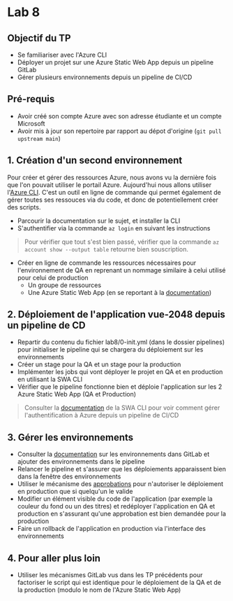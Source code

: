 # Lab 8

## Objectif du TP

- Se familiariser avec l'Azure CLI
- Déployer un projet sur une Azure Static Web App depuis un pipeline GitLab
- Gérer plusieurs environnements depuis un pipeline de CI/CD

## Pré-requis

- Avoir créé son compte Azure avec son adresse étudiante et un compte Microsoft
- Avoir mis à jour son repertoire par rapport au dépot d'origine (`git pull upstream main`)

## 1. Création d'un second environnement

Pour créer et gérer des ressources Azure, nous avons vu la dernière fois que l'on pouvait utiliser le portail Azure. Aujourd'hui nous allons utiliser l'[Azure CLI](https://learn.microsoft.com/en-us/cli/azure/what-is-azure-cli). C'est un outil en ligne de commande qui permet également de gérer toutes ses ressouces via du code, et donc de potentiellement créer des scripts.

- Parcourir la documentation sur le sujet, et installer la CLI
- S'authentifier via la commande `az login` en suivant les instructions
> Pour vérifier que tout s'est bien passé, vérifier que la commande `az account show --output table` retourne bien souscription.

- Créer en ligne de commande les ressources nécessaires pour l'environnement de QA en reprenant un nommage similaire à celui utilisé pour celui de production
  - Un groupe de ressources
  - Une Azure Static Web App (en se reportant à la [documentation](https://learn.microsoft.com/fr-fr/cli/azure/staticwebapp?view=azure-cli-latest))

## 2. Déploiement de l'application vue-2048 depuis un pipeline de CD

- Repartir du contenu du fichier lab8/0-init.yml (dans le dossier pipelines) pour initialiser le pipeline qui se chargera du déploiement sur les environnements
- Créer un stage pour la QA et un stage pour la production
- Implémenter les jobs qui vont déployer le projet en QA et en production en utilisant la SWA CLI
- Vérifier que le pipeline fonctionne bien et déploie l'application sur les 2 Azure Static Web App (QA et Production)

> Consulter la [documentation](https://azure.github.io/static-web-apps-cli/) de la SWA CLI pour voir comment gérer l'authentification à Azure depuis un pipeline de CI/CD

## 3. Gérer les environnements

- Consulter la [documentation](https://docs.gitlab.com/ee/ci/environments/) sur les environnements dans GitLab et ajouter des environnements dans le pipeline
- Relancer le pipeline et s'assurer que les déploiements apparaissent bien dans la fenêtre des environnements
- Utiliser le mécanisme des [approbations](https://docs.gitlab.com/ee/ci/environments/deployment_approvals.html) pour n'autoriser le déploiement en production que si quelqu'un le valide
- Modifier un élément visible du code de l'application (par exemple la couleur du fond ou un des titres) et redéployer l'application en QA et production en s'assurant qu'une approbation est bien demandée pour la production
- Faire un rollback de l'application en production via l'interface des environnements

## 4. Pour aller plus loin

- Utiliser les mécanismes GitLab vus dans les TP précédents pour factoriser le script qui est identique pour le déploiement de la QA et de la production (modulo le nom de l'Azure Static Web App)